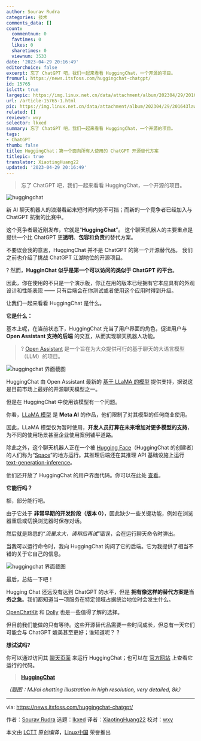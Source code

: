 ```yaml
---
author: Sourav Rudra
categories: 技术
comments_data: []
count:
  commentnum: 0
  favtimes: 0
  likes: 0
  sharetimes: 0
  viewnum: 3533
date: '2023-04-29 20:16:49'
editorchoice: false
excerpt: 忘了 ChatGPT 吧，我们一起来看看 HuggingChat，一个开源的项目。
fromurl: https://news.itsfoss.com/huggingchat-chatgpt/
id: 15765
islctt: true
largepic: https://img.linux.net.cn/data/attachment/album/202304/29/201643lawx29o47x00avaz.jpg
url: /article-15765-1.html
pic: https://img.linux.net.cn/data/attachment/album/202304/29/201643lawx29o47x00avaz.jpg.thumb.jpg
related: []
reviewer: wxy
selector: lkxed
summary: 忘了 ChatGPT 吧，我们一起来看看 HuggingChat，一个开源的项目。
tags:
- ChatGPT
thumb: false
title: HuggingChat：第一个面向所有人使用的 ChatGPT 开源替代方案
titlepic: true
translator: XiaotingHuang22
updated: '2023-04-29 20:16:49'
---
```



> 
> 忘了 ChatGPT 吧，我们一起来看看 HuggingChat，一个开源的项目。
> 
> 
> 


![huggingchat](https://img.linux.net.cn/data/attachment/album/202304/29/201643lawx29o47x00avaz.jpg)


新 AI 聊天机器人的浪潮看起来短时间内势不可挡；而新的一个竞争者已经加入与 ChatGPT 抗衡的比赛中。


这个竞争者最近刚发布，它就是“**HuggingChat**”。 这个聊天机器人的主要重点是提供一个比 ChatGPT 更**透明**、**包容**和**负责**的替代方案。


不要误会我的意思，HuggingChat 并不是 ChatGPT 的第一个开源替代品。 我们之前也介绍了挑战 ChatGPT 江湖地位的开源项目。


? 然而，**HugginChat 似乎是第一个可以访问的类似于 ChatGPT 的平台**。


因此，你在使用的不只是一个演示版，你正在用的版本已经拥有它本应具有的外观设计和性能表现 —— 只有后端会在你测试或者使用这个应用时得到升级。


让我们一起来看看 HuggingChat 是什么。


**它是什么：**


基本上呢，在当前状态下，HuggingChat 充当了用户界面的角色，促进用户与 **Open Assistant 支持的后端** 的交互，从而实现聊天机器人功能。



> 
> ? [Open Assistant](https://open-assistant.io/?ref=news.itsfoss.com) 是一个旨在为大众提供可行的基于聊天的大语言模型（LLM）的项目。
> 
> 
> 


![huggingchat 界面截图](https://img.linux.net.cn/data/attachment/album/202304/29/201649aqep6qxe6y75gg8e.jpg)


HuggingChat 由 Open Assistant 最新的 [基于 LLaMA 的模型](https://huggingface.co/OpenAssistant/oasst-sft-6-llama-30b-xor?ref=news.itsfoss.com) 提供支持，据说这是目前市场上最好的开源聊天模型之一。


但是在 HuggingChat 中使用该模型有一个问题。


你看，[LLaMA 模型](https://ai.facebook.com/blog/large-language-model-llama-meta-ai/?ref=news.itsfoss.com) 是 **Meta AI** 的作品，他们限制了对其模型的任何商业使用。


因此，LLaMA 模型仅为暂时使用，**开发人员打算在未来增加对更多模型的支持**，为不同的使用场景甚至企业使用案例铺平道路。


除此之外，这个聊天机器人正在一个被 [Hugging Face](https://huggingface.co/?ref=news.itsfoss.com)（HuggingChat 的创建者）的人们称为“[Space](https://huggingface.co/docs/hub/spaces-overview?ref=news.itsfoss.com)”的地方运行。其推理后端还在其推理 API 基础设施上运行 [text-generation-inference](https://github.com/huggingface/text-generation-inference?ref=news.itsfoss.com)。


他们还开放了 HuggingChat 的用户界面代码。你可以在此处 [查看](https://huggingface.co/spaces/huggingchat/chat-ui/tree/main?ref=news.itsfoss.com)。


**它能行吗？**


额，部分能行吧。


由于它处于 **非常早期的开发阶段（版本 0）**，因此缺少一些关键功能，例如在浏览器重启或切换浏览器时保存对话。


然后就是熟悉的“*流量太大，请稍后再试*”错误，会在运行聊天命令时弹出。


当我可以运行命令时，我向 HuggingChat 询问了它的后端。它为我提供了相当不错的关于它自己的信息。


![huggingchat 界面截图](https://img.linux.net.cn/data/attachment/album/202304/29/201650bzj9ssnzky9unyrj.png)


最后，总结一下吧！


Hugging Chat 还远没有达到 ChatGPT 的水平，但是 **拥有像这样的替代方案是当务之急**。我们都知道当一项服务在特定领域占据统治地位时会发生什么。


[OpenChatKit](https://news.itsfoss.com/open-source-chatgpt/) 和 [Dolly](https://news.itsfoss.com/open-source-model-dolly/) 也是一些值得了解的选择。


但目前我们能做的只有等待。这些开源替代品需要一些时间成长，但总有一天它们可能会与 ChatGPT 媲美甚至更好；谁知道呢？ ?


**想试试吗?**


你可以通过访问其 [聊天页面](https://huggingface.co/chat/?ref=news.itsfoss.com) 来运行 HuggingChat；也可以在 [官方网站](https://huggingface.co/spaces?ref=news.itsfoss.com) 上查看它运行的代码。



> 
> **[HuggingChat](https://huggingface.co/chat?ref=news.itsfoss.com)**
> 
> 
> 


*（题图：MJ/ai chatting illustration in high resolution, very detailed, 8k）*




---


via: <https://news.itsfoss.com/huggingchat-chatgpt/>


作者：[Sourav Rudra](https://news.itsfoss.com/author/sourav/) 选题：[lkxed](https://github.com/lkxed/) 译者：[XiaotingHuang22](https://github.com/XiaotingHuang22) 校对：[wxy](https://github.com/wxy)


本文由 [LCTT](https://github.com/LCTT/TranslateProject) 原创编译，[Linux中国](https://linux.cn/) 荣誉推出